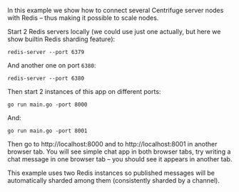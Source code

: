 In this example we show how to connect several Centrifuge server nodes with Redis – thus making it possible to scale nodes.

Start 2 Redis servers locally (we could use just one actually, but here we show builtin Redis sharding feature):

```
redis-server --port 6379
```

And another one on port `6380`:

```
redis-server --port 6380
```

Then start 2 instances of this app on different ports:

```
go run main.go -port 8000
```

And:

```
go run main.go -port 8001
```

Then go to http://localhost:8000 and to http://localhost:8001 in another browser tab. You will see simple chat app in both browser tabs, try writing a chat message in one browser tab – you should see it appears in another tab.

This example uses two Redis instances so published messages will be automatically sharded among them (consistently sharded by a channel).
